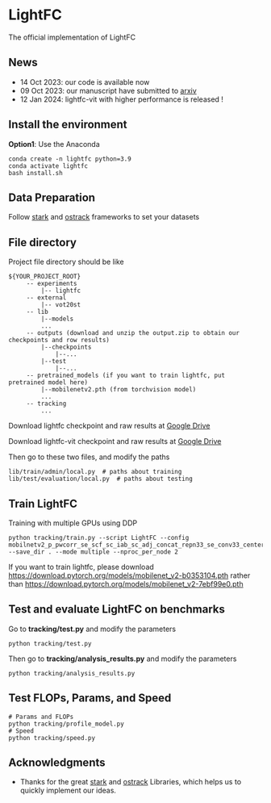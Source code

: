 # LightFC

The official implementation of LightFC

## News

- 14 Oct 2023:  our code is available now
- 09 Oct 2023:  our manuscript have submitted to [arxiv](https://arxiv.org/abs/2310.05392)
- 12 Jan 2024:  lightfc-vit with higher performance is released !
## Install the environment

**Option1**: Use the Anaconda
```
conda create -n lightfc python=3.9
conda activate lightfc
bash install.sh
```

## Data Preparation
   Follow [stark](https://github.com/researchmm/Stark) and [ostrack](https://github.com/botaoye/OSTrack) frameworks to set your datasets

## File directory

Project file directory should be like

   ```
   ${YOUR_PROJECT_ROOT}
        -- experiments
            |-- lightfc
        -- external
            |-- vot20st
        -- lib
            |--models
            ...
        -- outputs (download and unzip the output.zip to obtain our checkpoints and row results)
            |--checkpoints
                |--...
            |--test
                |--...
        -- pretrained_models (if you want to train lightfc, put pretrained model here)
            |--mobilenetv2.pth (from torchvision model)
            ...    
        -- tracking
            ...
   ```

Download lightfc checkpoint and raw results at [Google Drive](https://drive.google.com/file/d/1ns7NQJCt078547X483skqjX1qM1rBqLP/view)

Download lightfc-vit checkpoint and raw results at [Google Drive](https://drive.google.com/file/d/1J4ubpqN4yKjETiHkVEsP2M_9xHEfS8nR/view?usp=sharing)

Then go to these two files, and modify the paths
```
lib/train/admin/local.py  # paths about training
lib/test/evaluation/local.py  # paths about testing
```


## Train LightFC
Training with multiple GPUs using DDP
```
python tracking/train.py --script LightFC --config mobilnetv2_p_pwcorr_se_scf_sc_iab_sc_adj_concat_repn33_se_conv33_center_wiou --save_dir . --mode multiple --nproc_per_node 2 
```
If you want to train lightfc, please download https://download.pytorch.org/models/mobilenet_v2-b0353104.pth rather than https://download.pytorch.org/models/mobilenet_v2-7ebf99e0.pth


## Test and evaluate LightFC on benchmarks
Go to **tracking/test.py** and modify the parameters
```
python tracking/test.py
```

Then go to **tracking/analysis_results.py** and modify the parameters
```
python tracking/analysis_results.py
```
## Test FLOPs, Params, and Speed
```
# Params and FLOPs
python tracking/profile_model.py
# Speed
python tracking/speed.py
```

## Acknowledgments
* Thanks for the great [stark](https://github.com/researchmm/Stark) and [ostrack](https://github.com/botaoye/OSTrack) Libraries, which helps us to quickly implement our ideas.
